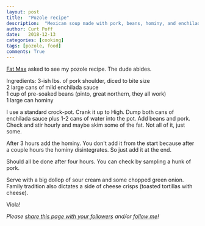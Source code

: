 ```yaml
---
layout: post
title:  "Pozole recipe"
description:  "Mexican soup made with pork, beans, hominy, and enchilada sauce as the broth."
author: Curt Poff
date:   2018-12-13
categories: [cooking]
tags: [pozole, food]
comments: True
---
```


[Fat Max](https://www.instagram.com/cookingwithfatmax/) asked to see my pozole recipe. The dude abides.

<!--more-->

Ingredients:
3-ish lbs. of pork shoulder, diced to bite size  
2 large cans of mild enchilada sauce  
1 cup of pre-soaked beans (pinto, great northern, they all work)  
1 large can hominy

I use a standard crock-pot. Crank it up to High. Dump both cans of enchilada sauce plus 1-2 cans of water into the pot. Add beans and pork. Check and stir hourly and maybe skim some of the fat. Not all of it, just some.

After 3 hours add the hominy. You don't add it from the start because after a couple hours the hominy disintegrates. So just add it at the end. 

Should all be done after four hours. You can check by sampling a hunk of pork.

Serve with a big dollop of sour cream and some chopped green onion. Family tradition also dictates a side of cheese crisps (toasted tortillas with cheese).

Viola!

*Please
<a href="https://twitter.com/intent/tweet?url={{ site.production_url }}{{ page.url }}&text={{ page.title }}&via=cpoff" 
   target="_blank">
  share this page with your followers</a> 
and/or 
<a href="https://twitter.com/cpoff">
  follow me</a>!*
